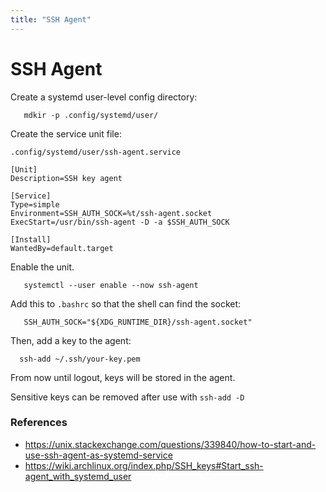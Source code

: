 ```yaml
---
title: "SSH Agent"
---
```


# SSH Agent

Create a systemd user-level config directory:

       mdkir -p .config/systemd/user/

Create the service unit file:

`.config/systemd/user/ssh-agent.service`

	[Unit]
	Description=SSH key agent

	[Service]
	Type=simple
	Environment=SSH_AUTH_SOCK=%t/ssh-agent.socket
	ExecStart=/usr/bin/ssh-agent -D -a $SSH_AUTH_SOCK

	[Install]
	WantedBy=default.target

Enable the unit.

       systemctl --user enable --now ssh-agent

Add this to `.bashrc` so that the shell can find the socket:

       SSH_AUTH_SOCK="${XDG_RUNTIME_DIR}/ssh-agent.socket"

Then, add a key to the agent:

      ssh-add ~/.ssh/your-key.pem

From now until logout, keys will be stored in the agent.

Sensitive keys can be removed after use with `ssh-add -D`


### References

* https://unix.stackexchange.com/questions/339840/how-to-start-and-use-ssh-agent-as-systemd-service
* https://wiki.archlinux.org/index.php/SSH_keys#Start_ssh-agent_with_systemd_user
